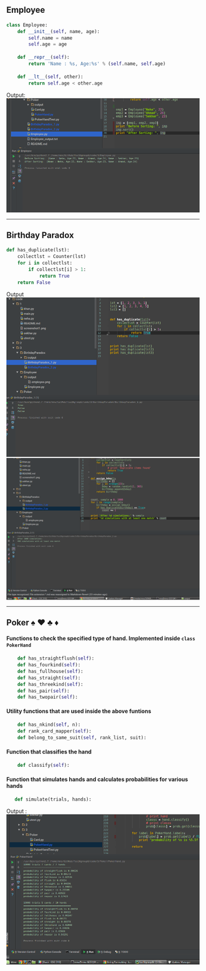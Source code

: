 ## Employee
```python
class Employee:
    def __init__(self, name, age):
        self.name = name
        self.age = age

    def __repr__(self):
        return 'Name : %s, Age:%s' % (self.name, self.age)

    def __lt__(self, other):
        return self.age < other.age


```
Output:
 ![](./Employee/output/employee.png)

-----------

## Birthday Paradox 
```python
def has_duplicate(lst):
    collectlst = Counter(lst)
    for i in collectlst:
        if collectlst[i] > 1:
            return True
    return False

```

Output
 ![](./BirthdayParadox/output/birthday1.png)
 ![](./BirthdayParadox/output/birthday2.png)


-----------------

## Poker :spades: :hearts: :clubs: :diamonds:

#### Functions to check the specified type of hand. Implemented inside `class PokerHand`
```python
    def has_straightflush(self):
    def has_fourkind(self):
    def has_fullhouse(self):
    def has_straight(self):
    def has_threekind(self):
    def has_pair(self):
    def has_twopair(self):
```
 
#### Utility functions that are used inside the above funtions
 
```python
    def has_nkind(self, n):
    def rank_card_mapper(self):
    def belong_to_same_suit(self, rank_list, suit):
```
 
#### Function that classifies the hand
```python
    def classify(self):
```
 
#### Function that simulates hands and calculates probabilities for various hands
 ```python
    def simulate(trials, hands):
```
Output :
 ![](./Poker/output/poker_out.png)
